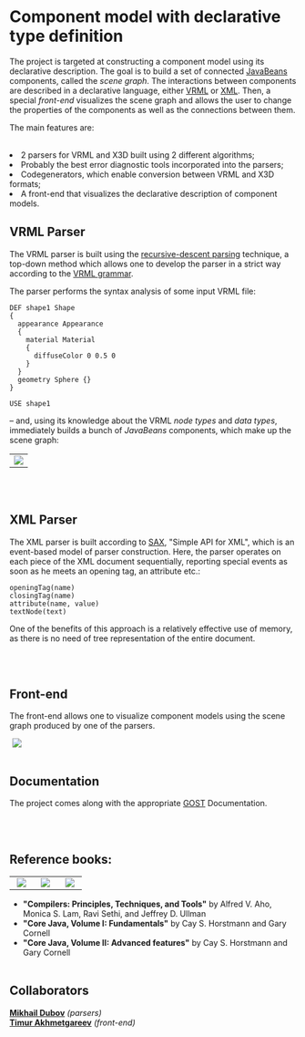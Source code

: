 <h1>Component model with declarative type definition</h1>

<p>The project is targeted at constructing a component model using its declarative description. The goal is to build a set of connected <a href="http://www.oracle.com/technetwork/java/javase/tech/index-jsp-138795.html">JavaBeans</a> components, called the <em>scene graph</em>. The interactions between components are described in a declarative language, either <a href="http://www.web3d.org/x3d/specifications/vrml/">VRML</a> or <a href="http://en.wikipedia.org/wiki/XML">XML</a>. Then, a special <em>front-end</em> visualizes the scene graph and allows the user to change the properties of the components as well as the connections between them. </p>
<p>The main features are:</p><br
<ul>
<li> 2 parsers for VRML and X3D built using 2 different algorithms;
<li> Probably the best error diagnostic tools incorporated into the parsers;
<li> Codegenerators, which enable conversion between VRML and X3D formats;
<li> A front-end that visualizes the declarative description of component models.
</ul>
<br/>

<h2>VRML Parser</h2>

<p>The VRML parser is built using the <a href="http://en.wikipedia.org/wiki/Recursive_descent_parser">recursive-descent parsing</a> technique, a top-down method which allows one to develop the parser in a strict way according to the <a href="http://www.web3d.org/x3d/specifications/vrml/ISO-IEC-14772-VRML97/part1/grammar.html">VRML grammar</a>.</p>
<p>The parser performs the syntax analysis of some input VRML file: </p>

<pre><code>DEF shape1 Shape
{
  appearance Appearance
  {
    material Material
    {
      diffuseColor 0 0.5 0
    }
  }
  geometry Sphere {}
}

USE shape1</code></pre>

<p>&ndash; and, using its knowledge about the VRML <em>node types</em> and <em>data types</em>, immediately builds a bunch of <em>JavaBeans</em> components, which make up the scene graph:</p>
<table border = "0">
<td>
<img src = "http://s019.radikal.ru/i616/1204/d9/5529bb600875.jpg"/>
</td>
</table>
<br/><br/>

<h2>XML Parser</h2>
<p>The XML parser is built according to <a href="http://en.wikipedia.org/wiki/Simple_API_for_XML">SAX</a>, "Simple API for XML", which is an event-based model of parser construction. Here, the parser operates on each piece of the XML document sequentially, reporting special events as soon as he meets an opening tag, an attribute etc.:</p>
<pre><code>openingTag(name)
closingTag(name)
attribute(name, value)
textNode(text)</code></pre>
<p>One of the benefits of this approach is a relatively effective use of memory, as there is no need of tree representation of the entire document. </p>
<br/><br/>

<h2>Front-end</h2>
<p>The front-end allows one to visualize component models using the scene graph produced by one of the parsers.</p>
<img src = "http://s019.radikal.ru/i605/1205/b6/97a67257d88c.png" hspace = "5"/>
<br/><br/>

<h2>Documentation</h2>
<p>The project comes along with the appropriate <a href="http://en.wikipedia.org/wiki/GOST">GOST</a> Documentation.</p>
<br/><br/>

<h2>Reference books:</h2>
<table border = "0" width = "60%">
<td valign = "bottom" width = "33%"><img src = "http://s019.radikal.ru/i638/1204/e7/29b589960569.jpg" hspace = "5"/></td>
<td valign = "bottom" width = "33%"><img src = "http://www.horstmann.com/corejava/cj8v1.png" hspace = "5"/></td>
<td valign = "bottom" width = "33%"><img src = "http://www.horstmann.com/corejava/cj8v2.png" hspace = "5"/></td>
</table>

* __"Compilers: Principles, Techniques, and Tools"__ by Alfred V. Aho, Monica S. Lam, Ravi Sethi, and Jeffrey D. Ullman
* __"Core Java, Volume I: Fundamentals"__ by Cay S. Horstmann and Gary Cornell
* __"Core Java, Volume II: Advanced features"__ by Cay S. Horstmann and Gary Cornell
<br/><br/>

<h2>Collaborators</h2>
<b><a href="http://github.com/msdubov">Mikhail Dubov</a></b> <em>(parsers)</em><br/>
<b><a href="http://github.com/istima">Timur Akhmetgareev</a></b> <em>(front-end)</em><br/>
<br/>